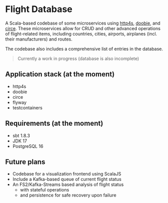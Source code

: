 # Flight Database
A Scala-based codebase of some microservices using [http4s](http://http4s.org/), [doobie](http://tpolecat.github.io/doobie/),
and [circe](https://circe.github.io/circe/). These microservices allow for CRUD and other advanced operations of flight-related items, including countries, cities, airports, airplanes (incl. their manufacturers) and routes.

The codebase also includes a comprehensive list of entries in the database.

> Currently a work in progress (database is also incomplete)

## Application stack (at the moment)
- http4s
- doobie
- circe
- flyway
- testcontainers

## Requirements (at the moment)
- sbt 1.8.3
- JDK 17
- PostgreSQL 16

## Future plans
- Codebase for a visualization frontend using ScalaJS
- Include a Kafka-based queue of current flight status
- An FS2/Kafka-Streams based analysis of flight status
  - with stateful operations
  - and persistence for safe recovery upon failure
